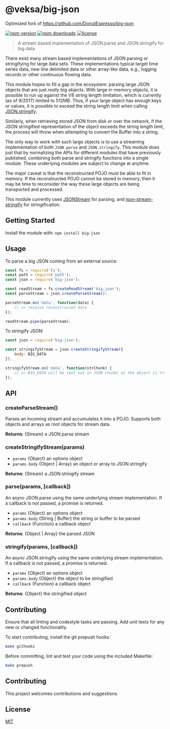 # @veksa/big-json

Optimized fork of https://github.com/DonutEspresso/big-json

[![npm version](https://img.shields.io/npm/v/@veksa/big-json.svg?style=flat-square)](https://www.npmjs.com/package/@veksa/big-json)
[![npm downloads](https://img.shields.io/npm/dm/@veksa/big-json.svg?style=flat-square)](https://www.npmjs.com/package/@veksa/big-json)
[![license](https://img.shields.io/badge/license-MIT-blue.svg?style=flat-square)](LICENSE.md)

> A stream based implementation of JSON.parse and JSON.stringify for big data

There exist many stream based implementations of JSON parsing or stringifying
for large data sets. These implementations typical target time series data, new
line delimited data or other array-like data, e.g., logging records or other
continuous flowing data.

This module hopes to fill a gap in the ecosystem: parsing large JSON objects
that are just _really_ big objects. With large in-memory objects, it is
possible to run up against the V8 string length limitation, which is currently
(as of 9/2017) limited to 512MB. Thus, if your large object has enough keys
or values, it is possible to exceed the string length limit when calling
[JSON.stringify](https://github.com/nodejs/node/issues/10738).

Similarly, when retrieving stored JSON from disk or over the network, if the
JSON stringified representation of the object exceeds the string length limit,
the process will throw when attempting to convert the Buffer into a string.

The only way to work with such large objects is to use a streaming
implementation of both `JSON.parse` and `JSON.stringify`. This module does just
that by normalizing the APIs for different modules that have previously
published, combining both parse and stringify functions into a single module.
These underlying modules are subject to change at anytime.

The major caveat is that the reconstructed POJO must be able to fit in memory.
If the reconstructed POJO cannot be stored in memory, then it may be time to
reconsider the way these large objects are being transported and processed.

This module currently uses
[JSONStream](https://github.com/dominictarr/JSONStream) for parsing, and
[json-stream-stringify](https://github.com/Faleij/json-stream-stringify) for
stringification.

## Getting Started

Install the module with: `npm install big-json`

## Usage

To parse a big JSON coming from an external source:

```js
const fs = require('fs');
const path = require('path');
const json = require('big-json');

const readStream = fs.createReadStream('big.json');
const parseStream = json.createParseStream();

parseStream.on('data', function(data) {
    // => receive reconstructed data
});

readStream.pipe(parseStream);
```

To stringify JSON:
```js
const json = require('big-json');

const stringifyStream = json.createStringifyStream({
    body: BIG_DATA
});

stringifyStream.on('data', function(strChunk) {
    // => BIG_DATA will be sent out in JSON chunks as the object is traversed
});
```


## API

### createParseStream()
Parses an incoming stream and accumulates it into a POJO. Supports both objects
and arrays as root objects for stream data.

__Returns__: {Stream} a JSON.parse stream

### createStringifyStream(params)

* `params` {Object} an options object
* `params.body` {Object | Array} an object or array to JSON.stringify

__Returns__: {Stream} a JSON.stringify stream

### parse(params, [callback])
An async JSON.parse using the same underlying stream implementation. If a
callback is not passed, a promise is returned.

* `params` {Object} an options object
* `params.body` {String | Buffer} the string or buffer to be parsed
* `callback` {Function} a callback object

__Returns__: {Object | Array} the parsed JSON

### stringify(params, [callback])
An async JSON.stringify using the same underlying stream implementation. If a
callback is not passed, a promise is returned.

* `params` {Object} an options object
* `params.body` {Object} the object to be stringified
* `callback` {Function} a callback object

__Returns__: {Object} the stringified object

## Contributing

Ensure that all linting and codestyle tasks are passing. Add unit tests for any
new or changed functionality.

To start contributing, install the git prepush hooks:

```sh
make githooks
```

Before committing, lint and test your code using the included Makefile:
```sh
make prepush
```

## Contributing

This project welcomes contributions and suggestions.

## License

[MIT](LICENSE.md)
